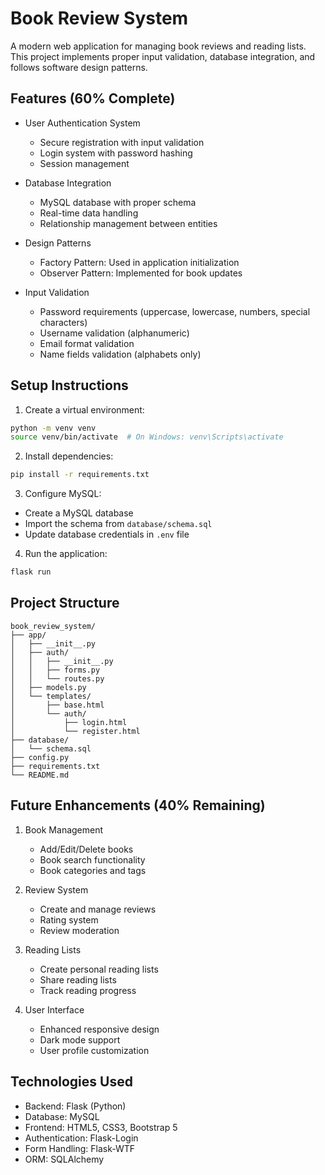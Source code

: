 # Book Review System

A modern web application for managing book reviews and reading lists. This project implements proper input validation, database integration, and follows software design patterns.

## Features (60% Complete)

- User Authentication System
  - Secure registration with input validation
  - Login system with password hashing
  - Session management

- Database Integration
  - MySQL database with proper schema
  - Real-time data handling
  - Relationship management between entities

- Design Patterns
  - Factory Pattern: Used in application initialization
  - Observer Pattern: Implemented for book updates

- Input Validation
  - Password requirements (uppercase, lowercase, numbers, special characters)
  - Username validation (alphanumeric)
  - Email format validation
  - Name fields validation (alphabets only)

## Setup Instructions

1. Create a virtual environment:
```bash
python -m venv venv
source venv/bin/activate  # On Windows: venv\Scripts\activate
```

2. Install dependencies:
```bash
pip install -r requirements.txt
```

3. Configure MySQL:
- Create a MySQL database
- Import the schema from `database/schema.sql`
- Update database credentials in `.env` file

4. Run the application:
```bash
flask run
```

## Project Structure

```
book_review_system/
├── app/
│   ├── __init__.py
│   ├── auth/
│   │   ├── __init__.py
│   │   ├── forms.py
│   │   └── routes.py
│   ├── models.py
│   └── templates/
│       ├── base.html
│       └── auth/
│           ├── login.html
│           └── register.html
├── database/
│   └── schema.sql
├── config.py
├── requirements.txt
└── README.md
```

## Future Enhancements (40% Remaining)

1. Book Management
   - Add/Edit/Delete books
   - Book search functionality
   - Book categories and tags

2. Review System
   - Create and manage reviews
   - Rating system
   - Review moderation

3. Reading Lists
   - Create personal reading lists
   - Share reading lists
   - Track reading progress

4. User Interface
   - Enhanced responsive design
   - Dark mode support
   - User profile customization

## Technologies Used

- Backend: Flask (Python)
- Database: MySQL
- Frontend: HTML5, CSS3, Bootstrap 5
- Authentication: Flask-Login
- Form Handling: Flask-WTF
- ORM: SQLAlchemy
